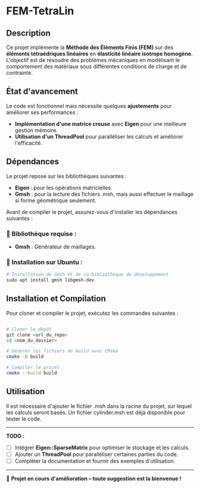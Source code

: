 # FEM-TetraLin

## Description
Ce projet implémente la **Méthode des Éléments Finis (FEM)** sur des **éléments tétraédriques linéaires** en **élasticité linéaire isotrope homogène**. L'objectif est de résoudre des problèmes mécaniques en modélisant le comportement des matériaux sous différentes conditions de charge et de contrainte.

## État d'avancement
Le code est fonctionnel mais nécessite quelques **ajustements** pour améliorer ses performances :
- **Implémentation d'une matrice creuse** avec **Eigen** pour une meilleure gestion mémoire.
- **Utilisation d'un ThreadPool** pour paralléliser les calculs et améliorer l'efficacité.

## Dépendances
Le projet repose sur les bibliothèques suivantes :
- **Eigen** : pour les opérations matricielles.
- **Gmsh** : pour la lecture des fichiers .msh, mais aussi effectuer le maillage si forme géométrique seulement.

Avant de compiler le projet, assurez-vous d'installer les dépendances suivantes :

### 📌 Bibliothèque requise :
- **Gmsh** : Générateur de maillages.
  
### 🔧 Installation sur Ubuntu :
```bash
# Installation de Gmsh et de sa bibliothèque de développement
sudo apt install gmsh libgmsh-dev
````
## Installation et Compilation
Pour cloner et compiler le projet, exécutez les commandes suivantes :

```bash

# Cloner le dépôt
git clone <url_du_repo>
cd <nom_du_dossier>

# Générer les fichiers de build avec CMake
cmake -B build

# Compiler le projet
cmake --build build
```

## Utilisation
Il est nécessaire d'ajouter le fichier .msh dans la racine du projet, sur lequel les calculs seront basés. Un fichier cylinder.msh est déjà disponible pour tester le code.

---

**TODO :**
- [ ] Intégrer **Eigen::SparseMatrix** pour optimiser le stockage et les calculs.
- [ ] Ajouter un **ThreadPool** pour paralléliser certaines parties du code.
- [ ] Compléter la documentation et fournir des exemples d'utilisation.

---

🚀 **Projet en cours d'amélioration – toute suggestion est la bienvenue !**

